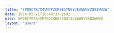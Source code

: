 ```yaml
---
title: "SP08C7R7X4VM7P2CKEE5YNGYJEZWWNYZ882WW2W"
date: 2024-05-21T16:49:33.268Z
user: SP08C7R7X4VM7P2CKEE5YNGYJEZWWNYZ882WW2W
layout: "users"
---
```

    